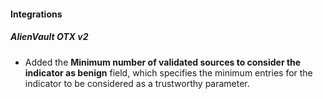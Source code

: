 
#### Integrations

##### AlienVault OTX v2

- Added the **Minimum number of validated sources to consider the indicator as benign** field, which specifies the minimum entries for the indicator to be considered as a trustworthy parameter.
